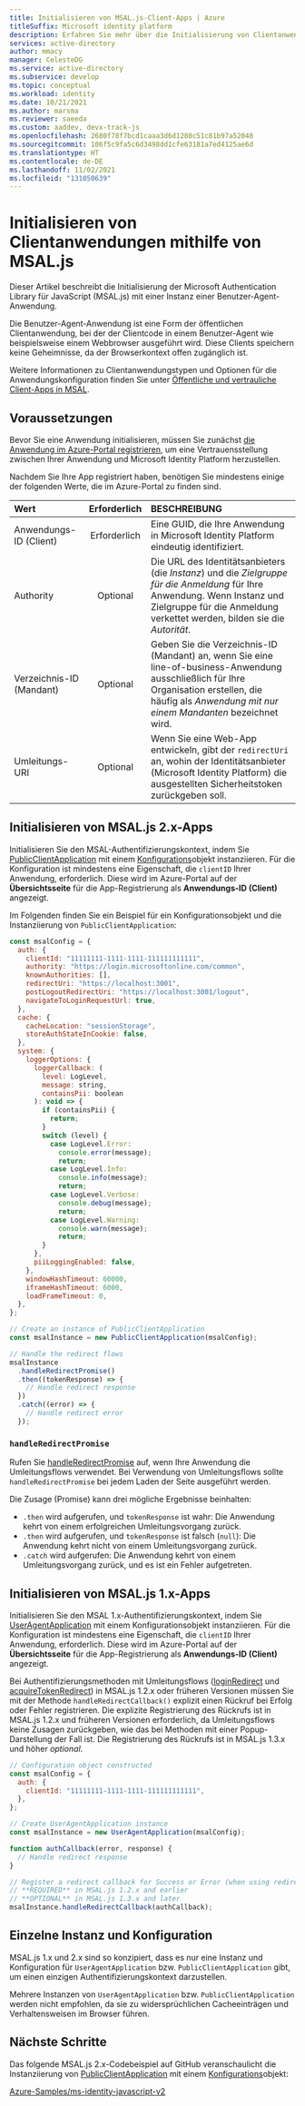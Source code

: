 ```yaml
---
title: Initialisieren von MSAL.js-Client-Apps | Azure
titleSuffix: Microsoft identity platform
description: Erfahren Sie mehr über die Initialisierung von Clientanwendungen mithilfe der Microsoft Authentication Library für JavaScript (MSAL.js).
services: active-directory
author: mmacy
manager: CelesteDG
ms.service: active-directory
ms.subservice: develop
ms.topic: conceptual
ms.workload: identity
ms.date: 10/21/2021
ms.author: marsma
ms.reviewer: saeeda
ms.custom: aaddev, devx-track-js
ms.openlocfilehash: 2680f78f7bcd1caaa3d6d1280c51c81b97a52048
ms.sourcegitcommit: 106f5c9fa5c6d3498dd1cfe63181a7ed4125ae6d
ms.translationtype: HT
ms.contentlocale: de-DE
ms.lasthandoff: 11/02/2021
ms.locfileid: "131050639"
---
```

# <a name="initialize-client-applications-using-msaljs"></a>Initialisieren von Clientanwendungen mithilfe von MSAL.js

Dieser Artikel beschreibt die Initialisierung der Microsoft Authentication Library für JavaScript (MSAL.js) mit einer Instanz einer Benutzer-Agent-Anwendung.

Die Benutzer-Agent-Anwendung ist eine Form der öffentlichen Clientanwendung, bei der der Clientcode in einem Benutzer-Agent wie beispielsweise einem Webbrowser ausgeführt wird. Diese Clients speichern keine Geheimnisse, da der Browserkontext offen zugänglich ist.

Weitere Informationen zu Clientanwendungstypen und Optionen für die Anwendungskonfiguration finden Sie unter [Öffentliche und vertrauliche Client-Apps in MSAL](msal-client-applications.md).

## <a name="prerequisites"></a>Voraussetzungen

Bevor Sie eine Anwendung initialisieren, müssen Sie zunächst [die Anwendung im Azure-Portal registrieren](scenario-spa-app-registration.md), um eine Vertrauensstellung zwischen Ihrer Anwendung und Microsoft Identity Platform herzustellen.

Nachdem Sie Ihre App registriert haben, benötigen Sie mindestens einige der folgenden Werte, die im Azure-Portal zu finden sind.

| Wert                   | Erforderlich | BESCHREIBUNG                                                                                                                                                                |
| :---------------------- | :------: | :------------------------------------------------------------------------------------------------------------------------------------------------------------------------- |
| Anwendungs-ID (Client) | Erforderlich | Eine GUID, die Ihre Anwendung in Microsoft Identity Platform eindeutig identifiziert.                                                                                   |
| Authority               | Optional | Die URL des Identitätsanbieters (die _Instanz_) und die _Zielgruppe für die Anmeldung_ für Ihre Anwendung. Wenn Instanz und Zielgruppe für die Anmeldung verkettet werden, bilden sie die _Autorität_. |
| Verzeichnis-ID (Mandant)   | Optional | Geben Sie die Verzeichnis-ID (Mandant) an, wenn Sie eine line-of-business-Anwendung ausschließlich für Ihre Organisation erstellen, die häufig als _Anwendung mit nur einem Mandanten_ bezeichnet wird.          |
| Umleitungs-URI            | Optional | Wenn Sie eine Web-App entwickeln, gibt der `redirectUri` an, wohin der Identitätsanbieter (Microsoft Identity Platform) die ausgestellten Sicherheitstoken zurückgeben soll.   |

## <a name="initialize-msaljs-2x-apps"></a>Initialisieren von MSAL.js 2.x-Apps

Initialisieren Sie den MSAL-Authentifizierungskontext, indem Sie [PublicClientApplication][msal-js-publicclientapplication] mit einem [Konfigurations][msal-js-configuration]objekt instanziieren. Für die Konfiguration ist mindestens eine Eigenschaft, die `clientID` Ihrer Anwendung, erforderlich. Diese wird im Azure-Portal auf der **Übersichtsseite** für die App-Registrierung als **Anwendungs-ID (Client)** angezeigt.

Im Folgenden finden Sie ein Beispiel für ein Konfigurationsobjekt und die Instanziierung von `PublicClientApplication`:

```javascript
const msalConfig = {
  auth: {
    clientId: "11111111-1111-1111-111111111111",
    authority: "https://login.microsoftonline.com/common",
    knownAuthorities: [],
    redirectUri: "https://localhost:3001",
    postLogoutRedirectUri: "https://localhost:3001/logout",
    navigateToLoginRequestUrl: true,
  },
  cache: {
    cacheLocation: "sessionStorage",
    storeAuthStateInCookie: false,
  },
  system: {
    loggerOptions: {
      loggerCallback: (
        level: LogLevel,
        message: string,
        containsPii: boolean
      ): void => {
        if (containsPii) {
          return;
        }
        switch (level) {
          case LogLevel.Error:
            console.error(message);
            return;
          case LogLevel.Info:
            console.info(message);
            return;
          case LogLevel.Verbose:
            console.debug(message);
            return;
          case LogLevel.Warning:
            console.warn(message);
            return;
        }
      },
      piiLoggingEnabled: false,
    },
    windowHashTimeout: 60000,
    iframeHashTimeout: 6000,
    loadFrameTimeout: 0,
  },
};

// Create an instance of PublicClientApplication
const msalInstance = new PublicClientApplication(msalConfig);

// Handle the redirect flows
msalInstance
  .handleRedirectPromise()
  .then((tokenResponse) => {
    // Handle redirect response
  })
  .catch((error) => {
    // Handle redirect error
  });
```

### `handleRedirectPromise`

Rufen Sie [handleRedirectPromise][msal-js-handleredirectpromise] auf, wenn Ihre Anwendung die Umleitungsflows verwendet. Bei Verwendung von Umleitungsflows sollte `handleRedirectPromise` bei jedem Laden der Seite ausgeführt werden.

Die Zusage (Promise) kann drei mögliche Ergebnisse beinhalten:

- `.then` wird aufgerufen, und `tokenResponse` ist wahr: Die Anwendung kehrt von einem erfolgreichen Umleitungsvorgang zurück.
- `.then` wird aufgerufen, und `tokenResponse` ist falsch (`null`): Die Anwendung kehrt nicht von einem Umleitungsvorgang zurück.
- `.catch` wird aufgerufen: Die Anwendung kehrt von einem Umleitungsvorgang zurück, und es ist ein Fehler aufgetreten.

## <a name="initialize-msaljs-1x-apps"></a>Initialisieren von MSAL.js 1.x-Apps

Initialisieren Sie den MSAL 1.x-Authentifizierungskontext, indem Sie [UserAgentApplication][msal-js-useragentapplication] mit einem Konfigurationsobjekt instanziieren. Für die Konfiguration ist mindestens eine Eigenschaft, die `clientID` Ihrer Anwendung, erforderlich. Diese wird im Azure-Portal auf der **Übersichtsseite** für die App-Registrierung als **Anwendungs-ID (Client)** angezeigt.

Bei Authentifizierungsmethoden mit Umleitungsflows ([loginRedirect][msal-js-loginredirect] und [acquireTokenRedirect][msal-js-acquiretokenredirect]) in MSAL.js 1.2.x oder früheren Versionen müssen Sie mit der Methode `handleRedirectCallback()` explizit einen Rückruf bei Erfolg oder Fehler registrieren. Die explizite Registrierung des Rückrufs ist in MSAL.js 1.2.x und früheren Versionen erforderlich, da Umleitungsflows keine Zusagen zurückgeben, wie das bei Methoden mit einer Popup-Darstellung der Fall ist. Die Registrierung des Rückrufs ist in MSAL.js 1.3.x und höher _optional_.

```javascript
// Configuration object constructed
const msalConfig = {
  auth: {
    clientId: "11111111-1111-1111-111111111111",
  },
};

// Create UserAgentApplication instance
const msalInstance = new UserAgentApplication(msalConfig);

function authCallback(error, response) {
  // Handle redirect response
}

// Register a redirect callback for Success or Error (when using redirect methods)
// **REQUIRED** in MSAL.js 1.2.x and earlier
// **OPTIONAL** in MSAL.js 1.3.x and later
msalInstance.handleRedirectCallback(authCallback);
```

## <a name="single-instance-and-configuration"></a>Einzelne Instanz und Konfiguration

MSAL.js 1.x und 2.x sind so konzipiert, dass es nur eine Instanz und Konfiguration für `UserAgentApplication` bzw. `PublicClientApplication` gibt, um einen einzigen Authentifizierungskontext darzustellen.

Mehrere Instanzen von `UserAgentApplication` bzw. `PublicClientApplication` werden nicht empfohlen, da sie zu widersprüchlichen Cacheeinträgen und Verhaltensweisen im Browser führen.

## <a name="next-steps"></a>Nächste Schritte

Das folgende MSAL.js 2.x-Codebeispiel auf GitHub veranschaulicht die Instanziierung von [PublicClientApplication][msal-js-publicclientapplication] mit einem [Konfigurations][msal-js-configuration]objekt:

[Azure-Samples/ms-identity-javascript-v2](https://github.com/Azure-Samples/ms-identity-javascript-v2)

<!-- LINKS - External -->

[msal-browser]: https://azuread.github.io/microsoft-authentication-library-for-js/ref/msal-browser/
[msal-core]: https://azuread.github.io/microsoft-authentication-library-for-js/ref/msal-core/
[msal-js-acquiretokenredirect]: https://azuread.github.io/microsoft-authentication-library-for-js/ref/classes/_azure_msal.useragentapplication.html#acquiretokenredirect
[msal-js-configuration]: https://azuread.github.io/microsoft-authentication-library-for-js/ref/modules/_azure_msal.html#configuration
[msal-js-handleredirectpromise]: https://azuread.github.io/microsoft-authentication-library-for-js/ref/classes/_azure_msal_browser.publicclientapplication.html#handleredirectpromise
[msal-js-loginredirect]: https://azuread.github.io/microsoft-authentication-library-for-js/ref/classes/_azure_msal.useragentapplication.html#loginredirect
[msal-js-publicclientapplication]: https://azuread.github.io/microsoft-authentication-library-for-js/ref/classes/_azure_msal_browser.publicclientapplication.html
[msal-js-useragentapplication]: https://azuread.github.io/microsoft-authentication-library-for-js/ref/classes/_azure_msal.useragentapplication.html
